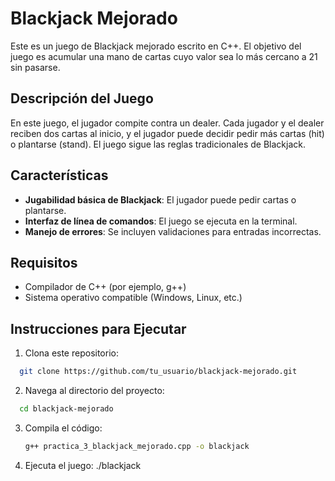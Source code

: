 # Blackjack Mejorado

Este es un juego de Blackjack mejorado escrito en C++. El objetivo del juego es acumular una mano de cartas cuyo valor sea lo más cercano a 21 sin pasarse.

## Descripción del Juego

En este juego, el jugador compite contra un dealer. Cada jugador y el dealer reciben dos cartas al inicio, y el jugador puede decidir pedir más cartas (hit) o plantarse (stand). El juego sigue las reglas tradicionales de Blackjack.

## Características

- **Jugabilidad básica de Blackjack**: El jugador puede pedir cartas o plantarse.
- **Interfaz de línea de comandos**: El juego se ejecuta en la terminal.
- **Manejo de errores**: Se incluyen validaciones para entradas incorrectas.

## Requisitos

- Compilador de C++ (por ejemplo, g++)
- Sistema operativo compatible (Windows, Linux, etc.)

## Instrucciones para Ejecutar

1. Clona este repositorio:
 ```bash
   git clone https://github.com/tu_usuario/blackjack-mejorado.git
```
2. Navega al directorio del proyecto:
 ```bash
   cd blackjack-mejorado
 ```
3. Compila el código:
   ```bash
   g++ practica_3_blackjack_mejorado.cpp -o blackjack
   ```
 4. Ejecuta el juego:
   ./blackjack
